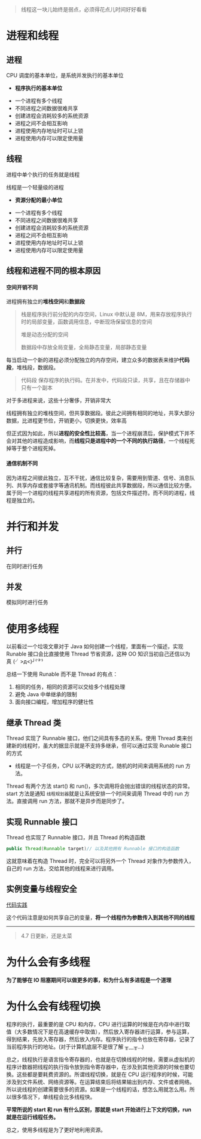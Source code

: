 > 线程这一块儿始终是弱点，必须得花点儿时间好好看看



# 进程和线程



## 进程

CPU 调度的基本单位，是系统并发执行的基本单位

* **程序执行的基本单位**

- 一个进程有多个线程
- 不同进程之间数据很难共享
- 创建进程会消耗较多的系统资源
- 进程之间不会相互影响
- 进程使用内存地址时可以上锁
- 进程使用内存可以限定使用量



## 线程

进程中单个执行的任务就是线程

线程是一个轻量级的进程

* **资源分配的最小单位**

- 一个进程有多个线程
- 不同进程之间数据很难共享
- 创建进程会消耗较多的系统资源
- 进程之间不会相互影响
- 进程使用内存地址时可以上锁
- 进程使用内存可以限定使用量



## 线程和进程不同的根本原因

#### 空间开销不同

进程拥有独立的**堆栈空间**和**数据段**

> 栈是程序执行前分配的内存空间，Linux 中默认是 8M，用来存放程序执行时的局部变量，函数调用信息，中断现场保留信息的空间
>
> 堆是动态分配的空间
>
> 数据段中存放全局变量，全局静态变量，局部静态变量

每当启动一个新的进程必须分配独立的内存空间，建立众多的数据表来维护**代码段**，堆栈段，数据段。

> 代码段 保存程序的执行码。在并发中，代码段只读，共享，且在存储器中只有一个副本

对于多进程来说，这些十分奢侈，开销非常大

线程拥有独立的堆栈空间，但共享数据段。彼此之间拥有相同的地址，共享大部分数据，比进程更节俭，开销更小，切换更快，效率高

但正式因为如此，所以**进程的安全性比较高**，当一个进程崩溃后，保护模式下并不会对其他的进程造成影响，而**线程只是进程中的一个不同的执行路径**，一个线程死掉等于整个进程死掉。

#### 通信机制不同

因为进程之间彼此独立，互不干扰，通信比较复杂，需要用到管道、信号、消息队列、共享内存或套接字等通讯机制。而线程彼此共享数据段，所以通信比较方便。属于同一个进程的线程共享进程的所有资源，包括文件描述符。而不同的进程，线程是独立的。



# 并行和并发

## 并行
在同时进行任务

## 并发

模拟同时进行任务



# 使用多线程

以前看过一个垃圾文章对于 Java 如何创建一个线程，里面有一个描述，实现 Runable 接口会比直接使用 Thread 节省资源，这种 OO 知识当初自己还信以为真  (╯>д<)╯⁽˙³˙⁾

总结一下使用 Runable 而不是 Thread 的有点：

1. 相同的任务，相同的资源可以交给多个线程处理
2. 避免 Java 中单继承的限制
3. 面向接口编程，增加程序的健壮性



## 继承 Thread 类

Thread 实现了 Runnable 接口，他们之间具有多态的关系。使用 Thread 类来创建新的线程时，虽大的据显示就是不支持多继承，但可以通过实现 Runable 接口的方式

* 线程是一个子任务，CPU 以不确定的方式，随机的时间来调用系统的 run 方法。

Thread 有两个方法 start() 和 run()，多次调用将会抛出错误的线程状态的异常。start 方法是通知 ``线程规划器``就是让系统安排一个时间来调用 Thread 中的 run 方法。直接调用 run 方法，那就不是异步而是同步了。

## 实现 Runnable 接口

Thread 也实现了 Runnable 接口，并且 Thread 的构造函数

```java
public Thread(Runnable target)// 以及其他拥有 Runnable 接口的构造函数
```

这就意味着在构造 Thread 时，完全可以将另外一个 Thread 对象作为参数传入，自己的 run 方法，交给其他的线程来进行调用。



## 实例变量与线程安全

[代码实践](https://github.com/DraperHXY/JavaLearning/commit/1f6edb29c972e94a097af7ae925d67e71a6d94ae)

这个代码注意是如何共享自己的变量，**将一个线程作为参数传入到其他不同的线程**



---

> 4.7 日更新，还是太菜

# 为什么会有多线程

**为了能够在 IO 阻塞期间可以做更多的事，和为什么有多进程是一个道理**



# 为什么会有线程切换

程序的执行，最重要的是 CPU 和内存，CPU 进行运算的时候是在内存中进行取值（大多数情况下是在高速缓存中取值），然后放入寄存器进行运算，参与运算，得到结果，先放入寄存器，然后放入内存。程序执行的指令也放在寄存器，记录了当前程序执行的地址。(对于计算机底层不是很了解 ╥﹏╥...)



总之，线程执行是语言指令寄存器的，也就是在切换线程的时候，需要从虚拟机的程序计数器把线程的执行指令放到指令寄存器中，在涉及到其他资源的时候也要切换。这些都是要耗费资源的。所谓线程切换，就是在 CPU 运行程序的时候，可能涉及到文件系统、网络资源等。在运算结束后将结果输出到内存、文件或者网络。所以说线程的创建需要很多的资源。如果是一个线程的话，想怎么用就怎么用。所以很多情况下，单线程会比多线程快。



**平常所说的 start 和 run 有什么区别，那就是 start 开始进行上下文的切换，run 就是在运行线程任务。**



总之，使用多线程是为了更好地利用资源。

